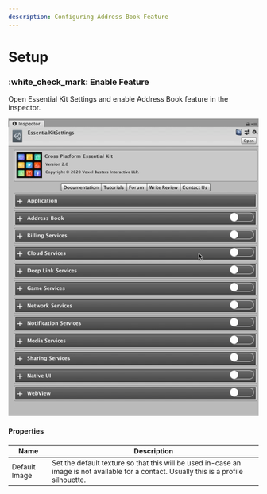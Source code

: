 ```yaml
---
description: Configuring Address Book Feature
---
```


# Setup

### :white\_check\_mark: Enable Feature

Open Essential Kit Settings and enable Address Book feature in the inspector.

![Enable Address Book feature from Essential Kit Settings](../.gitbook/assets/EnableAddressBook.gif)

#### Properties

| Name          | Description                                                                                                                              |
| ------------- | ---------------------------------------------------------------------------------------------------------------------------------------- |
| Default Image | Set the default texture so that this will be used in-case an image is not available for a contact. Usually this is a profile silhouette. |
